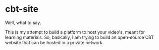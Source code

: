 # cbt-site
Well, what to say.

This is my attempt to build a platform to host your video's, meant for learning materials.
So, basically, I am trying to build an open-source CBT website that can be hosted in a private network.
